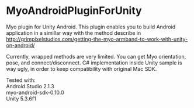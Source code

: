 # MyoAndroidPluginForUnity
Myo plugin for Unity Android.
This plugin enables you to build Android application in a simillar way with the method describe in http://grimpixelstudios.com/getting-the-myo-armband-to-work-with-unity-on-android/

Currently, wrapped methods are very limited. You can get Myo orientation, pose, and connect/disconnect.
C# implementation inside Unity sample is way ugly, in order to keep compatibility with original Mac SDK.

Tested with:  
Android Studio 2.1.3  
myo-android-sdk-0.10.0  
Unity 5.3.6f1
